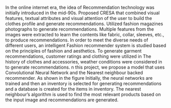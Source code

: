 In the online internet era, the idea of Recommendation technology was initially introduced in the mid-90s. Proposed CRESA that combined visual features, textual attributes and visual attention of the user to build the clothes profile and generate recommendations. Utilized fashion magazines photographs to generate recommendations. Multiple features from the images were extracted to learn the contents like fabric, collar, sleeves, etc., to produce recommendations. In order to meet the diverse needs of different users, an intelligent Fashion recommender system is studied based on the principles of fashion and aesthetics. To generate garment recommendations, customer ratings and clothing were utilized in The history of clothes and accessories, weather conditions were considered in to generate recommendations.
n this project, we propose a model that uses Convolutional Neural Network and the Nearest neighbour backed recommender. As shown in the figure Initially, the neural networks are trained and then an inventory is selected for generating recommendations and a database is created for the items in inventory. The nearest neighbour’s algorithm is used to find the most relevant products based on the input image and recommendations are generated.

